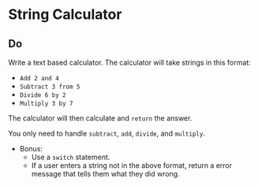 # String Calculator

## Do


Write a text based calculator. The calculator will take strings in this format:

* `Add 2 and 4`
* `Subtract 3 from 5`
* `Divide 6 by 2`
* `Multiply 3 by 7`

The calculator will then calculate and `return` the answer.

You only need to handle `subtract`, `add`, `divide`, and `multiply`.


* Bonus:
  * Use a `switch` statement.
  * If a user enters a string not in the above format, return a error message that tells them what they did wrong.
